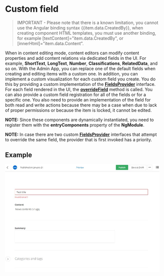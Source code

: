 # Custom field

> IMPORTANT - Please note that there is a known limitation, you cannot use the Angular binding syntax {{item.data.CreatedBy}}, when creating component HTML templates, you must use another binding, for example [textContent]="item.data.CreatedBy", or [innerHtml]="item.data.Content".

When in content editing mode, content editors can modify content properties and add content relations via dedicated fields in the UI. For example, **ShortText**, **LongText**, **Number**, **Classifications**, **RelatedData**, and so on. With the Admin App, you can replace one of the default fields when creating and editing items with a custom one. In addition, you can implement a custom visualization for each custom field you create. You do this by providing a custom implementation of the [**FieldsProvider**](http://admin-app-extensions-docs.sitefinity.site/interfaces/fieldsprovider.html) interface. For each field rendered in the UI, the [**overrideField**](http://admin-app-extensions-docs.sitefinity.site/interfaces/fieldsprovider.html#overridefield) method is called. You can also provide a custom field registration for all of the fields or for a specific one.
You also need to provide an implementation of the field for both read and write actions because there may be a case when due to lack of proper permissions or because the item is locked, it cannot be edited.

**NOTE:** Since these components are dynamically instantiated, you need to register them with the **entryComponents** property of the **NgModule**.

**NOTE:** In case there are two custom [**FieldsProvider**](http://admin-app-extensions-docs.sitefinity.site/interfaces/fieldsprovider.html) interfaces that attempt to override the same field, the provider that is first invoked has a priority.

## Example

![Custom field validation](./../../assets/custom-field.JPG)
